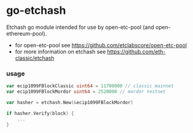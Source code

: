 # go-etchash

Etchash go module intended for use by open-etc-pool (and open-ethereum-pool).

* for open-etc-pool see https://github.com/etclabscore/open-etc-pool
* for more information on etchash see https://github.com/eth-classic/etchash

### usage

```go
var ecip1099FBlockClassic uint64 = 11700000 // classic mainnet
var ecip1099FBlockMordor uint64 = 2520000 // mordor testnet

var hasher = etchash.New(&ecip1099FBlockMordor)

if hasher.Verify(block) {
    ...
}
```
